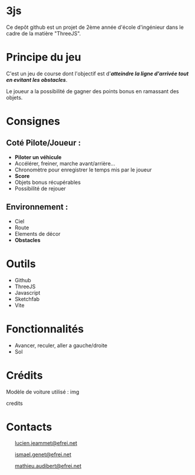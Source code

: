 # 3js
Ce depôt github est un projet de 2ème année d'école d'ingénieur dans le cadre de la matière "ThreeJS". 

# Principe du jeu
C'est un jeu de course dont l'objectif est d'*****atteindre la ligne d'arrivée tout en evitant les obstacles*****. 

Le joueur a la possibilité de gagner des points bonus en ramassant des objets.

# Consignes
## Coté Pilote/Joueur :
- **Piloter un véhicule**
- Accélérer, freiner, marche avant/arrière...
- Chronomètre pour enregistrer le temps mis par le joueur
- **Score**
- Objets bonus récupérables
- Possibilité de rejouer

## Environnement :
- Ciel 
- Route 
- Elements de décor
- **Obstacles**

# Outils
- Github
- ThreeJS
- Javascript
- Sketchfab
- Vite

# Fonctionnalités 
- Avancer, reculer, aller a gauche/droite
- Sol

# Crédits
Modèle de voiture utilisé : 
img 

credits

# Contacts
<ul> 

lucien.jeammet@efrei.net

ismael.genet@efrei.net

mathieu.audibert@efrei.net
</ul>